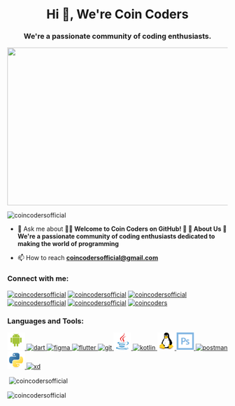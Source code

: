 <h1 align="center">Hi 👋, We're Coin Coders</h1>
<h3 align="center">We're a passionate community of coding enthusiasts.</h3>

<img align="center" border="0" data-original-height="720" data-original-width="1280" height="360" src="https://blogger.googleusercontent.com/img/b/R29vZ2xl/AVvXsEiBPbH5X7Hthwvy2STlW5OdCreRePZ5FMbyw3gLYyzEYqwxecM5TpbjpIzImLSeXnc8h-yUiuGcIKAv_gMkP4VfIeRJSIS2rLNyczi5wpie6OwCOdl331-x2OZzi_Kn7_SznE9Bts2v8JMwV_Pen6-M_bmQgFIhrb5SpOOI300k_CYeTu29dcJZ6Tdw3op2/s320/CoinCoders_banner.gif" width="640" />
<p align="left"> <img src="https://komarev.com/ghpvc/?username=coincodersofficial&label=Profile%20views&color=0e75b6&style=flat" alt="coincodersofficial" /> </p>

- 💬 Ask me about **👨‍💻 Welcome to Coin Coders on GitHub! 🚀 🌟 About Us 🌟 We're a passionate community of coding enthusiasts dedicated to making the world of programming**

- 📫 How to reach **coincodersofficial@gmail.com**

<h3 align="left">Connect with me:</h3>
<p align="left">
<a href="https://twitter.com/coincodersofficial" target="blank"><img align="center" src="https://raw.githubusercontent.com/rahuldkjain/github-profile-readme-generator/master/src/images/icons/Social/twitter.svg" alt="coincodersofficial" height="30" width="40" /></a>
<a href="https://linkedin.com/in/coincodersofficial" target="blank"><img align="center" src="https://raw.githubusercontent.com/rahuldkjain/github-profile-readme-generator/master/src/images/icons/Social/linked-in-alt.svg" alt="coincodersofficial" height="30" width="40" /></a>
<a href="https://stackoverflow.com/users/coincodersofficial" target="blank"><img align="center" src="https://raw.githubusercontent.com/rahuldkjain/github-profile-readme-generator/master/src/images/icons/Social/stack-overflow.svg" alt="coincodersofficial" height="30" width="40" /></a>
<a href="https://fb.com/coincodersofficial" target="blank"><img align="center" src="https://raw.githubusercontent.com/rahuldkjain/github-profile-readme-generator/master/src/images/icons/Social/facebook.svg" alt="coincodersofficial" height="30" width="40" /></a>
<a href="https://instagram.com/coincodersofficial" target="blank"><img align="center" src="https://raw.githubusercontent.com/rahuldkjain/github-profile-readme-generator/master/src/images/icons/Social/instagram.svg" alt="coincodersofficial" height="30" width="40" /></a>
<a href="https://www.youtube.com/c/coincoders" target="blank"><img align="center" src="https://raw.githubusercontent.com/rahuldkjain/github-profile-readme-generator/master/src/images/icons/Social/youtube.svg" alt="coincoders" height="30" width="40" /></a>
</p>

<h3 align="left">Languages and Tools:</h3>
<p align="left"> <a href="https://developer.android.com" target="_blank" rel="noreferrer"> <img src="https://raw.githubusercontent.com/devicons/devicon/master/icons/android/android-original-wordmark.svg" alt="android" width="40" height="40"/> </a> <a href="https://dart.dev" target="_blank" rel="noreferrer"> <img src="https://www.vectorlogo.zone/logos/dartlang/dartlang-icon.svg" alt="dart" width="40" height="40"/> </a> <a href="https://www.figma.com/" target="_blank" rel="noreferrer"> <img src="https://www.vectorlogo.zone/logos/figma/figma-icon.svg" alt="figma" width="40" height="40"/> </a> <a href="https://flutter.dev" target="_blank" rel="noreferrer"> <img src="https://www.vectorlogo.zone/logos/flutterio/flutterio-icon.svg" alt="flutter" width="40" height="40"/> </a> <a href="https://git-scm.com/" target="_blank" rel="noreferrer"> <img src="https://www.vectorlogo.zone/logos/git-scm/git-scm-icon.svg" alt="git" width="40" height="40"/> </a> <a href="https://www.java.com" target="_blank" rel="noreferrer"> <img src="https://raw.githubusercontent.com/devicons/devicon/master/icons/java/java-original.svg" alt="java" width="40" height="40"/> </a> <a href="https://kotlinlang.org" target="_blank" rel="noreferrer"> <img src="https://www.vectorlogo.zone/logos/kotlinlang/kotlinlang-icon.svg" alt="kotlin" width="40" height="40"/> </a> <a href="https://www.linux.org/" target="_blank" rel="noreferrer"> <img src="https://raw.githubusercontent.com/devicons/devicon/master/icons/linux/linux-original.svg" alt="linux" width="40" height="40"/> </a> <a href="https://www.photoshop.com/en" target="_blank" rel="noreferrer"> <img src="https://raw.githubusercontent.com/devicons/devicon/master/icons/photoshop/photoshop-line.svg" alt="photoshop" width="40" height="40"/> </a> <a href="https://postman.com" target="_blank" rel="noreferrer"> <img src="https://www.vectorlogo.zone/logos/getpostman/getpostman-icon.svg" alt="postman" width="40" height="40"/> </a> <a href="https://www.python.org" target="_blank" rel="noreferrer"> <img src="https://raw.githubusercontent.com/devicons/devicon/master/icons/python/python-original.svg" alt="python" width="40" height="40"/> </a> <a href="https://www.adobe.com/products/xd.html" target="_blank" rel="noreferrer"> <img src="https://cdn.worldvectorlogo.com/logos/adobe-xd.svg" alt="xd" width="40" height="40"/> </a> </p>

<p>&nbsp;<img align="center" src="https://github-readme-stats.vercel.app/api?username=coincodersofficial&show_icons=true&locale=en" alt="coincodersofficial" /></p>

<p><img align="center" src="https://github-readme-streak-stats.herokuapp.com/?user=coincodersofficial&" alt="coincodersofficial" /></p>
